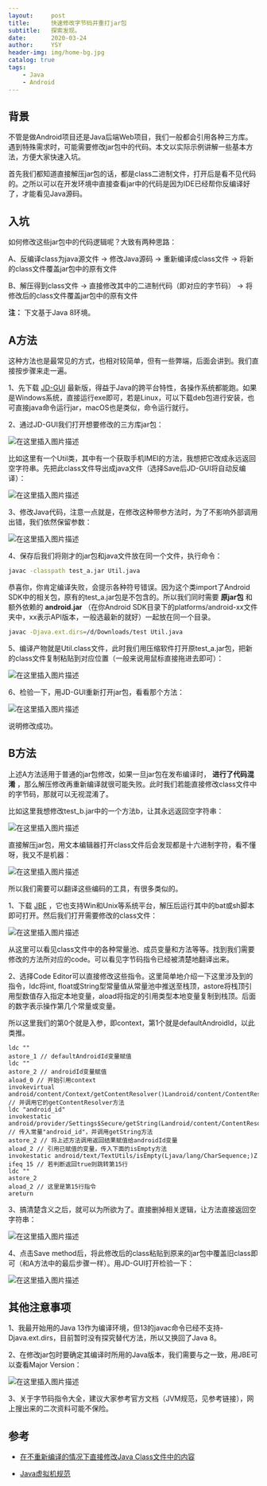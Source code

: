 ```yaml
---
layout:     post
title:      快速修改字节码并重打jar包
subtitle:   探索发现。
date:       2020-03-24
author:     YSY
header-img: img/home-bg.jpg
catalog: true
tags:
    - Java
    - Android
---
```


## 背景

不管是做Android项目还是Java后端Web项目，我们一般都会引用各种三方库。遇到特殊需求时，可能需要修改jar包中的代码。本文以实际示例讲解一些基本方法，方便大家快速入坑。

首先我们都知道直接解压jar包的话，都是class二进制文件，打开后是看不见代码的。之所以可以在开发环境中直接查看jar中的代码是因为IDE已经帮你反编译好了，才能看见Java源码。

## 入坑

如何修改这些jar包中的代码逻辑呢？大致有两种思路：

A、反编译class为java源文件 -> 修改Java源码 -> 重新编译成class文件 -> 将新的class文件覆盖jar包中的原有文件

B、解压得到class文件 -> 直接修改其中的二进制代码（即对应的字节码） -> 将修改后的class文件覆盖jar包中的原有文件

**注：** 下文基于Java 8环境。

## A方法

这种方法也是最常见的方式，也相对较简单，但有一些弊端，后面会讲到。我们直接按步骤来走一遍。

1、先下载 [JD-GUI](https://github.com/java-decompiler/jd-gui/releases) 最新版，得益于Java的跨平台特性，各操作系统都能跑。如果是Windows系统，直接运行exe即可，若是Linux，可以下载deb包进行安装，也可直接java命令运行jar，macOS也是类似，命令运行就行。

2、通过JD-GUI我们打开想要修改的三方库jar包：

![在这里插入图片描述](https://imgconvert.csdnimg.cn/20200324225832543.png)

比如这里有一个Util类，其中有一个获取手机IMEI的方法，我想把它改成永远返回空字符串。先把此class文件导出成java文件（选择Save后JD-GUI将自动反编译）：

![在这里插入图片描述](https://imgconvert.csdnimg.cn/20200324230016144.png)

3、修改Java代码，注意一点就是，在修改这种带参方法时，为了不影响外部调用出错，我们依然保留参数：

![在这里插入图片描述](https://imgconvert.csdnimg.cn/20200324230335510.png)

4、保存后我们将刚才的jar包和java文件放在同一个文件，执行命令：

```bash
javac -classpath test_a.jar Util.java
```

恭喜你，你肯定编译失败，会提示各种符号错误。因为这个类import了Android SDK中的相关包，原有的test_a.jar包是不包含的。所以我们同时需要 **原jar包** 和额外依赖的 **android.jar** （在你Android SDK目录下的platforms/android-xx文件夹中，xx表示API版本，一般选最新的就好）一起放在同一个目录。

```bash
javac -Djava.ext.dirs=/d/Downloads/test Util.java
```

5、编译产物就是Util.class文件，此时我们用压缩软件打开原test_a.jar包，把新的class文件复制粘贴到对应位置（一般来说用鼠标直接拖进去即可）：

![在这里插入图片描述](https://imgconvert.csdnimg.cn/20200325004920425.png)

6、检验一下，用JD-GUI重新打开jar包，看看那个方法：

![在这里插入图片描述](https://imgconvert.csdnimg.cn/20200325005254884.png)

说明修改成功。

## B方法

上述A方法适用于普通的jar包修改，如果一旦jar包在发布编译时， **进行了代码混淆** ，那么解压修改再重新编译就很可能失败。此时我们若能直接修改class文件中的字节码，那就可以无视混淆了。

比如这里我想修改test_b.jar中的一个方法b，让其永远返回空字符串：

![在这里插入图片描述](https://imgconvert.csdnimg.cn/20200325011539635.png)

直接解压jar包，用文本编辑器打开class文件后会发现都是十六进制字符，看不懂呀，我又不是机器：

![在这里插入图片描述](https://imgconvert.csdnimg.cn/20200325010750832.png)

所以我们需要可以翻译这些编码的工具，有很多类似的。

1、下载 [JBE](http://set.ee/jbe/) ，它也支持Win和Unix等系统平台，解压后运行其中的bat或sh脚本即可打开。然后我们打开需要修改的class文件：

![在这里插入图片描述](https://imgconvert.csdnimg.cn/20200325011826228.png)

从这里可以看见class文件中的各种常量池、成员变量和方法等等。找到我们需要修改的方法所对应的code。可以看见字节码指令已经被清楚地翻译出来。

2、选择Code Editor可以直接修改这些指令。这里简单地介绍一下这里涉及到的指令，ldc将int, float或String型常量值从常量池中推送至栈顶，astore将栈顶引用型数值存入指定本地变量，aload将指定的引用类型本地变量复制到栈顶。后面的数字表示操作第几个常量或变量。

所以这里我们的第0个就是入参，即context，第1个就是defaultAndroidId，以此类推。

```assembly
ldc ""
astore_1 // defaultAndroidId变量赋值
ldc ""
astore_2 // androidId变量赋值
aload_0 // 开始引用context
invokevirtual android/content/Context/getContentResolver()Landroid/content/ContentResolver; // 并调用它的getContentResolver方法
ldc "android_id"
invokestatic android/provider/Settings$Secure/getString(Landroid/content/ContentResolver;Ljava/lang/String;)Ljava/lang/String; // 传入常量"android_id"，并调用getString方法
astore_2 // 将上述方法调用返回结果赋值给androidId变量
aload_2 // 引用已赋值的变量，传入下面的isEmpty方法
invokestatic android/text/TextUtils/isEmpty(Ljava/lang/CharSequence;)Z
ifeq 15 // 若判断返回true则跳转第15行
ldc ""
astore_2
aload_2 // 这里是第15行指令
areturn
```

3、搞清楚含义之后，就可以为所欲为了。直接删掉相关逻辑，让方法直接返回空字符串：

![在这里插入图片描述](https://imgconvert.csdnimg.cn/20200325014830223.png)

4、点击Save method后，将此修改后的class粘贴到原来的jar包中覆盖旧class即可（和A方法中的最后步骤一样）。用JD-GUI打开检验一下：

![在这里插入图片描述](https://imgconvert.csdnimg.cn/20200325014619860.png)

## 其他注意事项

1、我最开始用的Java 13作为编译环境，但13的javac命令已经不支持-Djava.ext.dirs，目前暂时没有探究替代方法，所以又换回了Java 8。

2、在修改jar包时要确定其编译时所用的Java版本，我们需要与之一致，用JBE可以查看Major Version：

![在这里插入图片描述](https://imgconvert.csdnimg.cn/20200325015912615.png)

3、关于字节码指令大全，建议大家参考官方文档（JVM规范，见参考链接），网上搜出来的二次资料可能不保险。

## 参考

- [在不重新编译的情况下直接修改Java Class文件中的内容](https://lucumt.info/post/modify-java-class-file-content-directly/)

- [Java虚拟机规范](https://docs.oracle.com/javase/specs/jvms/se8/html/index.html)
